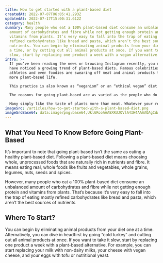 ```yaml
---
title: How to get started with a plant-based diet
createdAt: 2022-07-07T06:05:41.293Z
updatedAt: 2022-07-17T15:00:31.612Z
category: health
summary: Many people who eat a 100% plant-based diet consume an unbalanced
  amount of carbohydrates and fibre while not getting enough protein and
  vitamins from plants. It’s very easy to fall into the trap of eating mostly
  refined carbohydrates like bread and pasta, which aren’t the best sources of
  nutrients. You can begin by eliminating animal products from your diet one at
  a time, or by cutting out all animal products at once. If you want to take it
  slow, start by replacing one product a week with a vegan alternative.
intro: >-
  If you’ve been reading the news or browsing Instagram recently, you may
  have noticed a growing trend of plant-based diets. Famous celebrities,
  athletes and even foodies are swearing off meat and animal products to lead a
  more plant-based life. 

  This practice is also known as “veganism” or an “ethical vegan” diet. In addition to eating plants for most of your calories, a plant-based diet eliminates or reduces your consumption of animal products like meat, eggs, dairy and honey. 

  The reasons for going plant-based are as varied as the people who do it. Some people feel that this diet is the best way to reduce their carbon footprint and live in harmony with nature. Others see it as a healthier alternative to the Standard American Diet (SAD). 

  Many simply like the taste of plants more than meat. Whatever your reason for trying a plant- A great first step is learning how to start with these tips!
imageSrc: /articles/how-to-get-started-with-a-plant-based-diet.png
imageSrcBase64: data:image/png;base64,UklGRooAAABXRUJQVlA4IH4AAAAQAgCdASoKAAoAAUAmJbACdAEU6kRrlRAAAOA26Xn+hOKxR2xvtNULuwLVdr3HxC7fkySd1h5RehfPqwXhmP0avQT0b9f97lVkQmOqWWy/uINmRU9t8+u5s0fuXer6JXDrf8yGc1gAJ/K63Psv8R2KhfzVAVn7RqOD3faa4AA=
---
```


## What You Need To Know Before Going Plant-Based

It’s important to note that going plant-based isn’t the same as eating a healthy plant-based diet. 
Following a plant-based diet means choosing whole, unprocessed foods that are naturally rich in nutrients and fibre. It means eating real, whole foods like fruits and vegetables, whole grains, legumes, nuts, seeds and spices.

However, many people who eat a 100% plant-based diet consume an unbalanced amount of carbohydrates and fibre while not getting enough protein and vitamins from plants. 
That’s because it’s very easy to fall into the trap of eating mostly refined carbohydrates like bread and pasta, which aren’t the best sources of nutrients.

## Where To Start?

You can begin by eliminating animal products from your diet one at a time. Alternatively, you can dive in headfirst by going “cold turkey” and cutting out all animal products at once.
If you want to take it slow, start by replacing one product a week with a plant-based alternative. For example, you can start replacing your milk with non-dairy milks, your cheese with vegan cheese, and your eggs with tofu or nutritional yeast.
